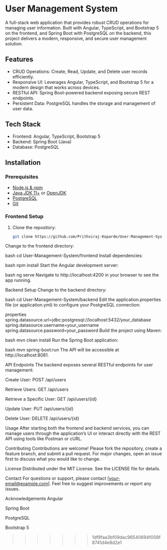 # User Management System

A full-stack web application that provides robust CRUD operations for managing user information. Built with Angular, TypeScript, and Bootstrap 5 on the frontend, and Spring Boot with PostgreSQL on the backend, this project delivers a modern, responsive, and secure user management solution.

## Features

- CRUD Operations: Create, Read, Update, and Delete user records efficiently.
- Responsive UI: Leverages Angular, TypeScript, and Bootstrap 5 for a modern design that works across devices.
- RESTful API: Spring Boot-powered backend exposing secure REST endpoints.
- Persistent Data: PostgreSQL handles the storage and management of user data.

## Tech Stack

- Frontend: Angular, TypeScript, Bootstrap 5
- Backend: Spring Boot (Java)
- Database: PostgreSQL

## Installation

### Prerequisites

- [Node.js & npm](https://nodejs.org)  
- [Java JDK 11+](https://www.oracle.com/java/technologies/javase-jdk11-downloads.html) or [OpenJDK](https://openjdk.java.net/)
- [PostgreSQL](https://www.postgresql.org/download/)
- [Git](https://git-scm.com/)

### Frontend Setup

1. Clone the repository:
   ```bash
   git clone https://github.com/Prithviraj-Koparde/User-Management-System.git
Change to the frontend directory:

bash
cd User-Management-System/frontend
Install dependencies:

bash
npm install
Start the Angular development server:

bash
ng serve
Navigate to http://localhost:4200 in your browser to see the app running.

Backend Setup
Change to the backend directory:

bash
cd User-Management-System/backend
Edit the application.properties file (or application.yml) to configure your PostgreSQL connection:

properties
spring.datasource.url=jdbc:postgresql://localhost:5432/your_database
spring.datasource.username=your_username
spring.datasource.password=your_password
Build the project using Maven:

bash
mvn clean install
Run the Spring Boot application:

bash
mvn spring-boot:run
The API will be accessible at http://localhost:8081.

API Endpoints
The backend exposes several RESTful endpoints for user management:

Create User: POST /api/users

Retrieve Users: GET /api/users

Retrieve a Specific User: GET /api/users/{id}

Update User: PUT /api/users/{id}

Delete User: DELETE /api/users/{id}

Usage
After starting both the frontend and backend services, you can manage users through the application’s UI or interact directly with the REST API using tools like Postman or cURL.

Contributing
Contributions are welcome! Please fork the repository, create a feature branch, and submit a pull request. For major changes, open an issue first to discuss what you would like to change.

License
Distributed under the MIT License. See the LICENSE file for details.

Contact
For questions or support, please contact [your-email@example.com]. Feel free to suggest improvements or report any issues.

Acknowledgements
Angular

Spring Boot

PostgreSQL

Bootstrap 5
>>>>>>> 1df8faa3bf09dac96540694f008f8741d4e8d2e1
